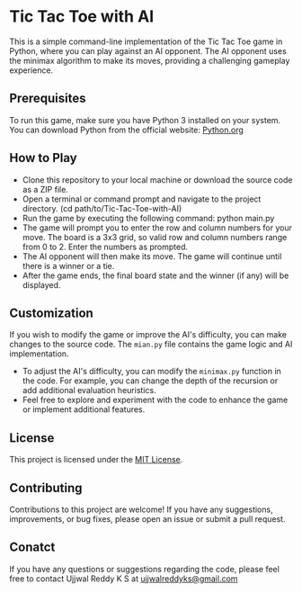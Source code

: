 # Tic Tac Toe with AI

This is a simple command-line implementation of the Tic Tac Toe game in Python, where you can play against an AI opponent. The AI opponent uses the minimax algorithm to make its moves, providing a challenging gameplay experience.

## Prerequisites

To run this game, make sure you have Python 3 installed on your system. You can download Python from the official website: [Python.org](https://www.python.org/)

## How to Play

* Clone this repository to your local machine or download the source code as a ZIP file.
* Open a terminal or command prompt and navigate to the project directory. (cd path/to/Tic-Tac-Toe-with-AI)
* Run the game by executing the following command: python main.py
* The game will prompt you to enter the row and column numbers for your move. The board is a 3x3 grid, so valid row and column numbers range from 0 to 2. Enter the numbers as prompted.
* The AI opponent will then make its move. The game will continue until there is a winner or a tie.
* After the game ends, the final board state and the winner (if any) will be displayed.


## Customization

If you wish to modify the game or improve the AI's difficulty, you can make changes to the source code. The `mian.py` file contains the game logic and AI implementation.
* To adjust the AI's difficulty, you can modify the `minimax.py` function in the code. For example, you can change the depth of the recursion or add additional evaluation heuristics.
* Feel free to explore and experiment with the code to enhance the game or implement additional features.

## License

This project is licensed under the [MIT License](LICENSE).

## Contributing

Contributions to this project are welcome! If you have any suggestions, improvements, or bug fixes, please open an issue or submit a pull request.

## Conatct

If you have any questions or suggestions regarding the code, please feel free to contact Ujjwal Reddy K S at ujjwalreddyks@gmail.com
